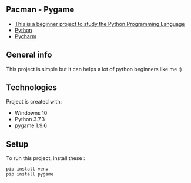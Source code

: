 ## Pacman - Pygame
* [This is a beginner project to study the Python Programming Language](#general-info)
* [Python](#technologies)
* [Pycharm](#setup)

## General info
This project is simple but it can helps a lot of python beginners like me :)
	
## Technologies
Project is created with:
* Windowns 10
* Python 3.7.3
* pygame 1.9.6
	
## Setup
To run this project, install these :

```
pip install venv
pip install pygame
```
